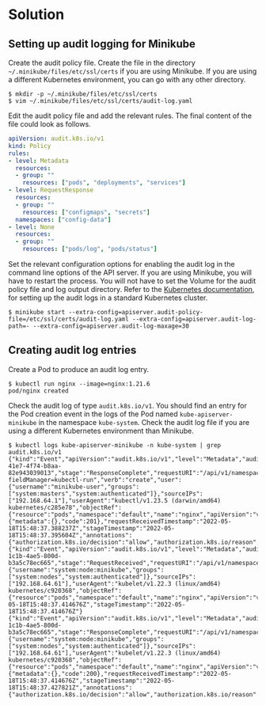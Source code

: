 # Solution

## Setting up audit logging for Minikube

Create the audit policy file. Create the file in the directory `~/.minikube/files/etc/ssl/certs` if you are using Minikube. If you are using a different Kubernetes environment, you can go with any other directory.

```
$ mkdir -p ~/.minikube/files/etc/ssl/certs
$ vim ~/.minikube/files/etc/ssl/certs/audit-log.yaml
```

Edit the audit policy file and add the relevant rules. The final content of the file could look as follows.

```yaml
apiVersion: audit.k8s.io/v1
kind: Policy
rules:
- level: Metadata
  resources:
  - group: ""
    resources: ["pods", "deployments", "services"]
- level: RequestResponse
  resources:
  - group: ""
    resources: ["configmaps", "secrets"]
  namespaces: ["config-data"]
- level: None
  resources:
  - group: ""
    resources: ["pods/log", "pods/status"]
```

Set the relevant configuration options for enabling the audit log in the command line options of the API server. If you are using Minikube, you will have to restart the process. You will not have to set the Volume for the audit policy file and log output directory. Refer to the [Kubernetes documentation](https://kubernetes.io/docs/tasks/debug/debug-cluster/audit/#log-backend), for setting up the audit logs in a standard Kubernetes cluster.

```
$ minikube start --extra-config=apiserver.audit-policy-file=/etc/ssl/certs/audit-log.yaml --extra-config=apiserver.audit-log-path=- --extra-config=apiserver.audit-log-maxage=30
```

## Creating audit log entries

Create a Pod to produce an audit log entry.

```
$ kubectl run nginx --image=nginx:1.21.6
pod/nginx created
```

Check the audit log of type `audit.k8s.io/v1`. You should find an entry for the Pod creation event in the logs of the Pod named `kube-apiserver-minikube` in the namespace `kube-system`. Check the audit log file if you are using a different Kubernetes environment than Minikube.

```
$ kubectl logs kube-apiserver-minikube -n kube-system | grep audit.k8s.io/v1
{"kind":"Event","apiVersion":"audit.k8s.io/v1","level":"Metadata","auditID":"6c3b62fc-41e7-4f74-b8aa-82e943039013","stage":"ResponseComplete","requestURI":"/api/v1/namespaces/default/pods?fieldManager=kubectl-run","verb":"create","user":{"username":"minikube-user","groups":["system:masters","system:authenticated"]},"sourceIPs":["192.168.64.1"],"userAgent":"kubectl/v1.23.5 (darwin/amd64) kubernetes/c285e78","objectRef":{"resource":"pods","namespace":"default","name":"nginx","apiVersion":"v1"},"responseStatus":{"metadata":{},"code":201},"requestReceivedTimestamp":"2022-05-18T15:48:37.388237Z","stageTimestamp":"2022-05-18T15:48:37.395604Z","annotations":{"authorization.k8s.io/decision":"allow","authorization.k8s.io/reason":""}}
{"kind":"Event","apiVersion":"audit.k8s.io/v1","level":"Metadata","auditID":"3afbcd1e-1c1b-4ae5-800d-b3a5c78ec665","stage":"RequestReceived","requestURI":"/api/v1/namespaces/default/pods/nginx","verb":"get","user":{"username":"system:node:minikube","groups":["system:nodes","system:authenticated"]},"sourceIPs":["192.168.64.61"],"userAgent":"kubelet/v1.22.3 (linux/amd64) kubernetes/c920368","objectRef":{"resource":"pods","namespace":"default","name":"nginx","apiVersion":"v1"},"requestReceivedTimestamp":"2022-05-18T15:48:37.414676Z","stageTimestamp":"2022-05-18T15:48:37.414676Z"}
{"kind":"Event","apiVersion":"audit.k8s.io/v1","level":"Metadata","auditID":"3afbcd1e-1c1b-4ae5-800d-b3a5c78ec665","stage":"ResponseComplete","requestURI":"/api/v1/namespaces/default/pods/nginx","verb":"get","user":{"username":"system:node:minikube","groups":["system:nodes","system:authenticated"]},"sourceIPs":["192.168.64.61"],"userAgent":"kubelet/v1.22.3 (linux/amd64) kubernetes/c920368","objectRef":{"resource":"pods","namespace":"default","name":"nginx","apiVersion":"v1"},"responseStatus":{"metadata":{},"code":200},"requestReceivedTimestamp":"2022-05-18T15:48:37.414676Z","stageTimestamp":"2022-05-18T15:48:37.427821Z","annotations":{"authorization.k8s.io/decision":"allow","authorization.k8s.io/reason":""}}
```